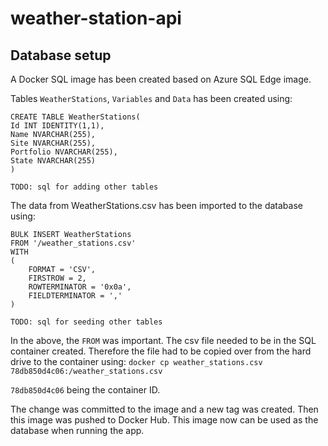 # weather-station-api

## Database setup
A Docker SQL image has been created based on Azure SQL Edge image.

Tables `WeatherStations`, `Variables` and `Data` has been created using:

```
CREATE TABLE WeatherStations(
Id INT IDENTITY(1,1),
Name NVARCHAR(255),
Site NVARCHAR(255),
Portfolio NVARCHAR(255),
State NVARCHAR(255)
)

TODO: sql for adding other tables
```

The data from WeatherStations.csv has been imported to the database using:

```
BULK INSERT WeatherStations
FROM '/weather_stations.csv'
WITH
(
    FORMAT = 'CSV', 
    FIRSTROW = 2,
    ROWTERMINATOR = '0x0a',
    FIELDTERMINATOR = ','
)

TODO: sql for seeding other tables
```

In the above, the `FROM` was important. The csv file needed to be in the SQL container created. Therefore the file had to be copied over from the hard drive to the container using:
`docker cp weather_stations.csv 78db850d4c06:/weather_stations.csv`

`78db850d4c06` being the container ID.

The change was committed to the image and a new tag was created. Then this image was pushed to Docker Hub.
This image now can be used as the database when running the app.


